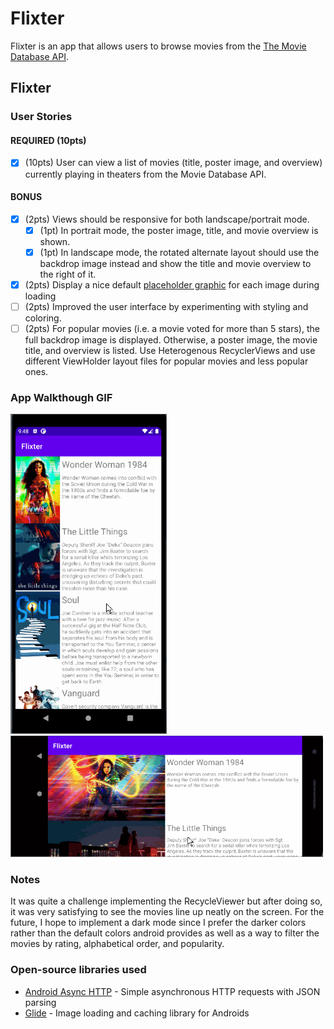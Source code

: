 # Flixter
Flixter is an app that allows users to browse movies from the [The Movie Database API](http://docs.themoviedb.apiary.io/#).

## Flixter 

### User Stories

#### REQUIRED (10pts)
- [x] (10pts) User can view a list of movies (title, poster image, and overview) currently playing in theaters from the Movie Database API.

#### BONUS
- [x] (2pts) Views should be responsive for both landscape/portrait mode.
   - [x] (1pt) In portrait mode, the poster image, title, and movie overview is shown.
   - [x] (1pt) In landscape mode, the rotated alternate layout should use the backdrop image instead and show the title and movie overview to the right of it.

- [x] (2pts) Display a nice default [placeholder graphic](https://guides.codepath.org/android/Displaying-Images-with-the-Glide-Library#advanced-usage) for each image during loading
- [ ] (2pts) Improved the user interface by experimenting with styling and coloring.
- [ ] (2pts) For popular movies (i.e. a movie voted for more than 5 stars), the full backdrop image is displayed. Otherwise, a poster image, the movie title, and overview is listed. Use Heterogenous RecyclerViews and use different ViewHolder layout files for popular movies and less popular ones.

### App Walkthough GIF
<img src="https://github.com/mady-dx/Flixter/blob/master/Flixter_Vertical-Walkthrough.gif" width=250><br>
<img src="https://github.com/mady-dx/Flixter/blob/master/Flixter_Horizontal-Walkthrough.gif" width=500><br>
### Notes
It was quite a challenge implementing the RecycleViewer but after doing so, it was very satisfying to see the movies line up neatly on the screen. For the future, I hope to implement a dark mode since I prefer the darker colors rather than the default colors android provides as well as a way to filter the movies by rating, alphabetical order, and popularity. 

### Open-source libraries used

- [Android Async HTTP](https://github.com/codepath/CPAsyncHttpClient) - Simple asynchronous HTTP requests with JSON parsing
- [Glide](https://github.com/bumptech/glide) - Image loading and caching library for Androids
